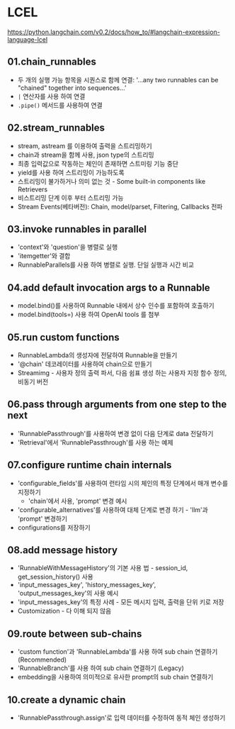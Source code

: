 # LCEL

<https://python.langchain.com/v0.2/docs/how_to/#langchain-expression-language-lcel>

## 01.chain_runnables

- 두 개의 실행 가능 항목을 시퀀스로 함께 연결: '...any two runnables can be "chained" together into sequences...'
- `|` 연산자를 사용 하여 연결
- `.pipe()` 메서드를 사용하여 연결

## 02.stream_runnables

- stream, astream 를 이용하여 출력을 스트리밍하기
- chain과 stream을 함께 사용, json type의 스트리밍
- 최종 입력값으로 작동하는 체인이 존재하면 스트미링 기능 중단
- yield를 사용 하여 스트리밍이 가능하도록
- 스트리밍이 불가하거나 의미 없는 것 - Some built-in components like Retrievers
- 비스트리밍 단계 이후 부터 스트리밍 가능
- Stream Events(베타버전): Chain, model/parset, Filtering, Callbacks 전파

## 03.invoke runnables in parallel

- 'context'와 'question'을 병렬로 실행
- 'itemgetter'와 결합
- RunnableParallels를 사용 하여 병렬로 실행. 단일 실행과 시간 비교

## 04.add default invocation args to a Runnable

- model.bind()를 사용하여 Runnable 내에서 상수 인수를 포함하여 호출하기
- model.bind(tools=) 사용 하여 OpenAI tools 를 첨부

## 05.run custom functions

- RunnableLambda의 생성자에 전달하여 Runnable을 만들기
- '@chain' 데코레이터를 사용하여 chain으로 만들기
- Streamimg - 사용자 정의 출력 파서, 다음 쉼표 생성 하는 사용자 지정 함수 정의, 비동기 버전

## 06.pass through arguments from one step to the next

- 'RunnablePassthrough'를 사용하여 변경 없이 다음 단계로 data 전달하기
- 'Retrieval'에서  'RunnablePassthrough'를 사용 하는 예제

## 07.configure runtime chain internals

- 'configurable_fields'를 사용하여 런타임 시의 체인의 특정 단계에서 매개 변수를 지정하기
  - 'chain'에서 사용, 'prompt' 변경 예시
- 'configurable_alternatives'를 사용하여 대체 단계로 변경 하기 - 'llm'과 'prompt' 변경하기
- configurations를 저장하기

## 08.add message history

- 'RunnableWithMessageHistory'의 기본 사용 법 - session_id, get_session_history() 사용
- 'input_messages_key', 'history_messages_key', 'output_messages_key'의 사용 예시  
- 'input_messages_key'의 특정 사례 - 모든 메시지 입력, 출력을 단위 키로 저장
- Customization - 다 이해 되지 않음

## 09.route between sub-chains

- 'custom function'과 'RunnableLambda'를 사용 하여 sub chain 연결하기 (Recommended)
- 'RunnableBranch'를 사용 하여 sub chain 연결하기 (Legacy)
- embedding을 사용하여 의미적으로 유사한 prompt의 sub chain 연결하기

## 10.create a dynamic chain

- 'RunnablePassthrough.assign'로 입력 데이터를 수정하여 동적 체인 생성하기
